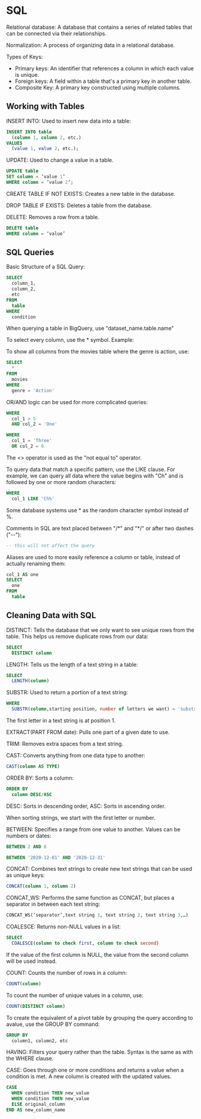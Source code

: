 # SQL
Relational database: A database that contains a series of related tables that can be connected via their relationships.

Normalization: A process of organizing data in a relational database.

Types of Keys:
- Primary keys: An identifier that references a column in which each value is unique.
- Foreign keys: A field within a table that's a primary key in another table.
- Composite Key: A primary key constructed using multiple columns.

## Working with Tables
INSERT INTO: Used to insert new data into a table:
```sql
INSERT INTO table
  (column 1, column 2, etc.)
VALUES
  (value 1, value 2, etc.);
```
UPDATE: Used to change a value in a table.
```sql
UPDATE table
SET column = ‘value 1’
WHERE column = ‘value 2’;
```
CREATE TABLE IF NOT EXISTS: Creates a new table in the database.

DROP TABLE IF EXISTS: Deletes a table from the database.

DELETE: Removes a row from a table.
```sql
DELETE table
WHERE column = ‘value’
```
## SQL Queries
Basic Structure of a SQL Query:
```sql
SELECT 
  column_1,
  column_2,
  etc
FROM 
  table
WHERE
  condition
```
When querying a table in BigQuery, use "dataset_name.table.name"

To select every column, use the \* symbol.
Example:

To show all columns from the movies table where the genre is action, use:
```sql
SELECT
  *
FROM 
  movies
WHERE
  genre = 'Action'
```
OR/AND logic can be used for more complicated queries:
```sql
WHERE
  col_1 > 5
  AND col_2 = 'One'
```
```sql
WHERE
  col_1 = 'Three'
  OR col_2 = 6
```
The <> operator is used as the "not equal to" operator.

To query data that match a specific pattern, use the LIKE clause. For example, we can query all data where the value begins with "Ch" and is followed by one or more random characters:
```sql
WHERE
  col_1 LIKE 'Ch%'
```
Some database systems use \* as the random character symbol instead of %.

Comments in SQL are text placed between "/\*" and "\*/" or after two dashes ("--"):
```sql
-- this will not affect the query
```
Aliases are used to more easily reference a column or table, instead of actually renaming them:
```sql
col_1 AS one
SELECT
  one
FROM
  table
```
## Cleaning Data with SQL
DISTINCT: Tells the database that we only want to see unique rows from the table. This helps us remove duplicate rows from our data:
```sql
SELECT
  DISTINCT column
```
LENGTH: Tells us the length of a text string in a table:
```sql
SELECT
  LENGTH(column)
```
SUBSTR: Used to return a portion of a text string:
```sql
WHERE
  SUBSTR(column,starting position, number of letters we want) = 'substring'
```
The first letter in a text string is at position 1.

EXTRACT(PART FROM date): Pulls one part of a given date to use.

TRIM: Removes extra spaces from a text string.

CAST: Converts anything from one data type to another:
```sql
CAST(column AS TYPE) 
```
ORDER BY: Sorts a column:
```sql
ORDER BY 
  column DESC/ASC
```
DESC: Sorts in descending order, ASC: Sorts in ascending order.

When sorting strings, we start with the first letter or number.

BETWEEN: Specifies a range from one value to another. Values can be numbers or dates:
```sql
BETWEEN 2 AND 8
```
```sql
BETWEEN '2020-12-01' AND '2020-12-31'
```
CONCAT: Combines text strings to create new text strings that can be used as unique keys:
```sql
CONCAT(column 1, column 2)
```
CONCAT_WS: Performs the same function as CONCAT, but places a separator in between each text string:
```sql
CONCAT_WS(‘separator’,text string 1, text string 2, text string 3,…)
```
COALESCE: Returns non-NULL values in a list:
```sql
SELECT
  COALESCE(column to check first, column to check second)
```
If the value of the first column is NULL, the value from the second column will be used instead.

COUNT: Counts the number of rows in a column:
```sql
COUNT(column)
```
To count the number of unique values in a column, use:
```sql
COUNT(DISTINCT column)
```
To create the equivalent of a pivot table by grouping the query according to avalue, use the GROUP BY command:
```sql
GROUP BY
  column1, column2, etc
```
HAVING: Filters your query rather than the table. Syntax is the same as with the WHERE clause. 

CASE: Goes through one or more conditions and returns a value when a condition is met. A  new column is created with the updated values.
```sql
CASE
  WHEN condition THEN new_value
  WHEN condition THEN new_value
  ELSE original_column
END AS new_column_name
```
